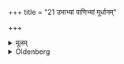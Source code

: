 +++
title = "21 उभाभ्यां पाणिभ्यां मूर्धानम्"

+++

<details><summary>मूलम्</summary>

उभाभ्यां पाणिभ्यां मूर्धानं परिगृह्य जपेत्त्र्\! यायुषं जमदग्नेरिति २१
</details>

<details><summary>Oldenberg</summary>

21. Grasping with his two hands (the boy) round his head he should murmur (the verse), 'The threefold age of Jamadagni' (MB. I, 6, 8).
</details>
